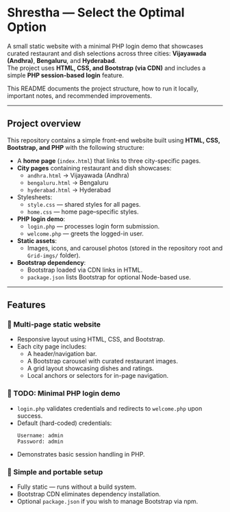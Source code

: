 # Shrestha — Select the Optimal Option

A small static website with a minimal PHP login demo that showcases curated restaurant and dish selections across three cities: **Vijayawada (Andhra)**, **Bengaluru**, and **Hyderabad**.  
The project uses **HTML, CSS, and Bootstrap (via CDN)** and includes a simple **PHP session-based login** feature.  

This README documents the project structure, how to run it locally, important notes, and recommended improvements.

---

## Project overview

This repository contains a simple front-end website built using **HTML, CSS, Bootstrap, and PHP** with the following structure:

- A **home page** (`index.html`) that links to three city-specific pages.
- **City pages** containing restaurant and dish showcases:
  - `andhra.html` → Vijayawada (Andhra)
  - `bengaluru.html` → Bengaluru
  - `hyderabad.html` → Hyderabad
- Stylesheets:
  - `style.css` — shared styles for all pages.
  - `home.css` — home page–specific styles.
- **PHP login demo**:
  - `login.php` — processes login form submission.
  - `welcome.php` — greets the logged-in user.
- **Static assets**:
  - Images, icons, and carousel photos (stored in the repository root and `Grid-imgs/` folder).
- **Bootstrap dependency**:
  - Bootstrap loaded via CDN links in HTML.
  - `package.json` lists Bootstrap for optional Node-based use.

---

## Features

### 🌆 Multi-page static website
- Responsive layout using HTML, CSS, and Bootstrap.
- Each city page includes:
  - A header/navigation bar.
  - A Bootstrap carousel with curated restaurant images.
  - A grid layout showcasing dishes and ratings.
  - Local anchors or selectors for in-page navigation.

### 🔐 TODO: Minimal PHP login demo
- `login.php` validates credentials and redirects to `welcome.php` upon success.
- Default (hard-coded) credentials:
  ```
  Username: admin
  Password: admin
  ```
- Demonstrates basic session handling in PHP.

### 🧭 Simple and portable setup
- Fully static — runs without a build system.
- Bootstrap CDN eliminates dependency installation.
- Optional `package.json` if you wish to manage Bootstrap via npm.
